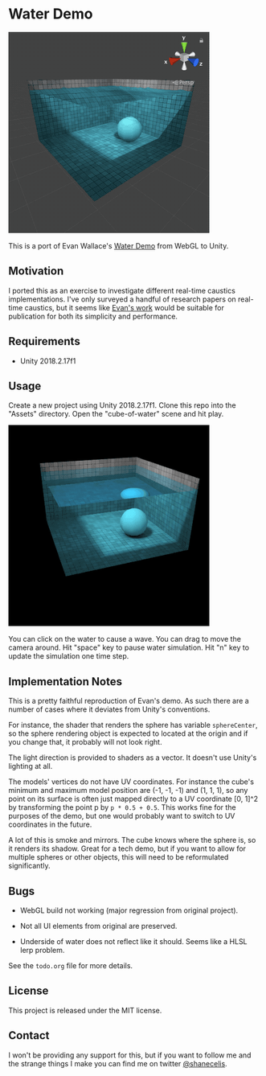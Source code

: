 Water Demo
==========

![Water demo GIF showing caustics.](water-demo.gif)

This is a port of Evan Wallace's [Water Demo](http://madebyevan.com/webgl-water/) from WebGL to Unity.

Motivation
----------

I ported this as an exercise to investigate different real-time caustics implementations.  I've only surveyed a handful of research papers on real-time caustics, but it seems like [Evan's work](https://medium.com/@evanwallace/rendering-realtime-caustics-in-webgl-2a99a29a0b2c) would be suitable for publication for both its simplicity and performance.

Requirements
------------

* Unity 2018.2.17f1

Usage
-----

Create a new project using Unity 2018.2.17f1. Clone this repo into the "Assets" directory.  Open the "cube-of-water" scene and hit play.

![Click on water to cause a wave.](clickable.gif)

You can click on the water to cause a wave.  You can drag to move the camera around.  Hit "space" key to pause water simulation.  Hit "n" key to update the simulation one time step.

Implementation Notes
--------------------

This is a pretty faithful reproduction of Evan's demo.  As such there are a number of cases where it deviates from Unity's conventions.

For instance, the shader that renders the sphere has variable `sphereCenter`, so the sphere rendering object is expected to located at the origin and if you change that, it probably will not look right.

The light direction is provided to shaders as a vector.  It doesn't use Unity's lighting at all.

The models' vertices do not have UV coordinates.  For instance the cube's minimum and maximum model position are (-1, -1, -1) and (1, 1, 1), so any point on its surface is often just mapped directly to a UV coordinate [0, 1]^2 by transforming the point p by `p * 0.5 + 0.5`.  This works fine for the purposes of the demo, but one would probably want to switch to UV coordinates in the future.

A lot of this is smoke and mirrors. The cube knows where the sphere is, so it renders its shadow. Great for a tech demo, but if you want to allow for multiple spheres or other objects, this will need to be reformulated significantly.

Bugs
----

* WebGL build not working (major regression from original project).

* Not all UI elements from original are preserved.

* Underside of water does not reflect like it should.  Seems like a HLSL lerp problem.

See the `todo.org` file for more details.

License
-------

This project is released under the MIT license.

Contact
-------

I won't be providing any support for this, but if you want to follow me and the strange things I make you can find me on twitter [@shanecelis](https://twitter.com/shanecelis).
